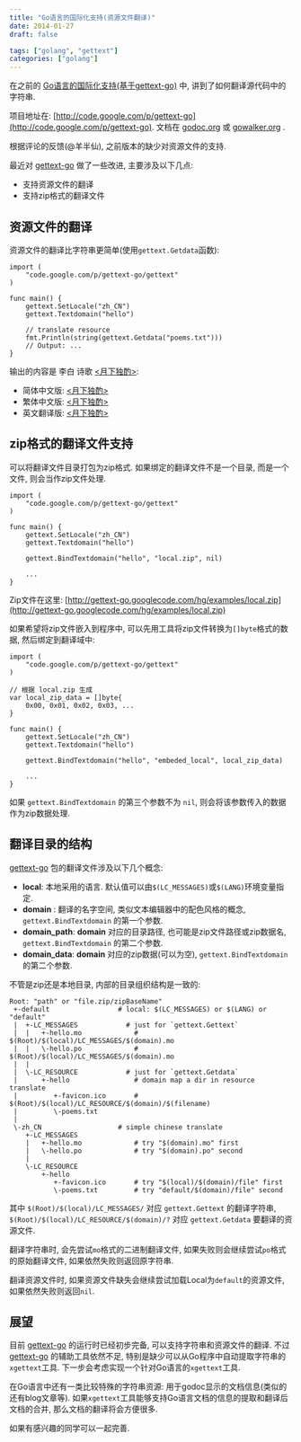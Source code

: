 ```yaml
---
title: "Go语言的国际化支持(资源文件翻译)"
date: 2014-01-27
draft: false

tags: ["golang", "gettext"]
categories: ["golang"]
---
```


在之前的 [Go语言的国际化支持(基于gettext-go)](http://my.oschina.net/chai2010/blog/190914) 中, 讲到了如何翻译源代码中的字符串.

项目地址在: [http://code.google.com/p/gettext-go](http://code.google.com/p/gettext-go). 文档在 [godoc.org](http://godoc.org/code.google.com/p/gettext-go/gettext) 或 [gowalker.org](http://gowalker.org/code.google.com/p/gettext-go/gettext) .

根据评论的反馈(@羊半仙), 之前版本的缺少对资源文件的支持.

最近对 [gettext-go](http://code.google.com/p/gettext-go) 做了一些改进, 主要涉及以下几点:

- 支持资源文件的翻译
- 支持zip格式的翻译文件

## 资源文件的翻译

资源文件的翻译比字符串更简单(使用`gettext.Getdata`函数):

	import (
		"code.google.com/p/gettext-go/gettext"
	)

	func main() {
		gettext.SetLocale("zh_CN")
		gettext.Textdomain("hello")

		// translate resource
		fmt.Println(string(gettext.Getdata("poems.txt")))
		// Output: ...
	}

输出的内容是 李白 诗歌 [<月下独酌>](http://code.google.com/p/gettext-go/source/browse/examples/local/zh_CN/LC_RESOURCE/hello/poems.txt):

- 简体中文版: [<月下独酌>](http://code.google.com/p/gettext-go/source/browse/examples/local/zh_CN/LC_RESOURCE/hello/poems.txt)
- 繁体中文版: [<月下独酌>](http://code.google.com/p/gettext-go/source/browse/examples/local/zh_TW/LC_RESOURCE/hello/poems.txt)
- 英文翻译版: [<月下独酌>](http://code.google.com/p/gettext-go/source/browse/examples/local/default/LC_RESOURCE/hello/poems.txt)

## zip格式的翻译文件支持

可以将翻译文件目录打包为zip格式. 如果绑定的翻译文件不是一个目录, 而是一个文件, 则会当作zip文件处理.

	import (
		"code.google.com/p/gettext-go/gettext"
	)

	func main() {
		gettext.SetLocale("zh_CN")
		gettext.Textdomain("hello")

		gettext.BindTextdomain("hello", "local.zip", nil)

		...
	}

Zip文件在这里: [http://gettext-go.googlecode.com/hg/examples/local.zip](http://gettext-go.googlecode.com/hg/examples/local.zip)

如果希望将zip文件嵌入到程序中, 可以先用工具将zip文件转换为`[]byte`格式的数据, 然后绑定到翻译域中:


	import (
		"code.google.com/p/gettext-go/gettext"
	)

	// 根据 local.zip 生成
	var local_zip_data = []byte{
		0x00, 0x01, 0x02, 0x03, ...
	}

	func main() {
		gettext.SetLocale("zh_CN")
		gettext.Textdomain("hello")

		gettext.BindTextdomain("hello", "embeded_local", local_zip_data)

		...
	}

如果 `gettext.BindTextdomain` 的第三个参数不为 `nil`, 则会将该参数传入的数据作为zip数据处理.

## 翻译目录的结构

[gettext-go](http://code.google.com/p/gettext-go) 包的翻译文件涉及以下几个概念:

- **local**: 本地采用的语言. 默认值可以由`$(LC_MESSAGES)`或`$(LANG)`环境变量指定.
- **domain** : 翻译的名字空间, 类似文本编辑器中的配色风格的概念,  `gettext.BindTextdomain` 的第一个参数.
- **domain_path**: **domain** 对应的目录路径, 也可能是zip文件路径或zip数据名,  `gettext.BindTextdomain` 的第二个参数.
- **domain_data**: **domain** 对应的zip数据(可以为空), `gettext.BindTextdomain` 的第二个参数.

不管是zip还是本地目录, 内部的目录组织结构是一致的:

	Root: "path" or "file.zip/zipBaseName"
	 +-default                 # local: $(LC_MESSAGES) or $(LANG) or "default"
	 |  +-LC_MESSAGES            # just for `gettext.Gettext`
	 |  |   +-hello.mo             # $(Root)/$(local)/LC_MESSAGES/$(domain).mo
	 |  |   \-hello.po             # $(Root)/$(local)/LC_MESSAGES/$(domain).mo
	 |  |
	 |  \-LC_RESOURCE            # just for `gettext.Getdata`
	 |      +-hello                # domain map a dir in resource translate
	 |         +-favicon.ico       # $(Root)/$(local)/LC_RESOURCE/$(domain)/$(filename)
	 |         \-poems.txt
	 |
	 \-zh_CN                   # simple chinese translate
	    +-LC_MESSAGES
	    |   +-hello.mo             # try "$(domain).mo" first
	    |   \-hello.po             # try "$(domain).po" second
	    |
	    \-LC_RESOURCE
	        +-hello
	           +-favicon.ico       # try "$(local)/$(domain)/file" first
	           \-poems.txt         # try "default/$(domain)/file" second

其中 `$(Root)/$(local)/LC_MESSAGES/` 对应 `gettext.Gettext` 的翻译字符串, `$(Root)/$(local)/LC_RESOURCE/$(domain)/?` 对应 `gettext.Getdata` 要翻译的资源文件.

翻译字符串时, 会先尝试`mo`格式的二进制翻译文件, 如果失败则会继续尝试`po`格式的原始翻译文件, 如果依然失败则返回原字符串.

翻译资源文件时, 如果资源文件缺失会继续尝试加载Local为`default`的资源文件, 如果依然失败则返回`nil`.

## 展望

目前 [gettext-go](http://code.google.com/p/gettext-go) 的运行时已经初步完备, 可以支持字符串和资源文件的翻译. 不过 [gettext-go](http://code.google.com/p/gettext-go) 的辅助工具依然不足, 特别是缺少可以从Go程序中自动提取字符串的`xgettext`工具. 下一步会考虑实现一个针对Go语言的`xgettext`工具.

在Go语言中还有一类比较特殊的字符串资源: 用于godoc显示的文档信息(类似的还有blog文章等). 如果`xgettext`工具能够支持Go语言文档的信息的提取和翻译后文档的合并, 那么文档的翻译将会方便很多.

如果有感兴趣的同学可以一起完善.
